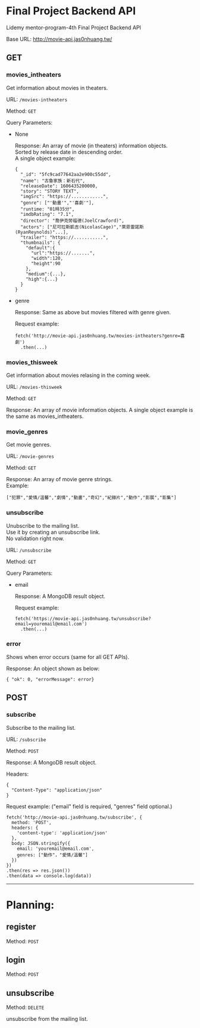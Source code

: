 # Final Project Backend API
Lidemy mentor-program-4th Final Project Backend API

Base URL: http://movie-api.jas0nhuang.tw/

## GET
### movies_intheaters
Get information about movies in theaters.

URL: `/movies-intheaters`

Method: `GET`

Query Parameters:

- None

  Response: An array of movie (in theaters) information objects.  
  Sorted by release date in descending order.  
  A single object example:
  ```
  {
    "_id": "5fc9cad77642aa2e900c55dd",
    "name": "古魯家族：新石代",
    "releaseDate": 1606435200000,
    "story": "STORY TEXT",
    "imgSrc": "https://............",
    "genre": ["'動畫'","'喜劇'"],
    "runtime: "01時35分",
    "imdbRating": "7.1",
    "director": "喬伊克勞福德(JoelCrawford)",
    "actors": ["尼可拉斯凱吉(NicolasCage)","萊恩雷諾斯(RyanReynolds)"...],
    "trailer": "https://...........",
    "thumbnails": {
      "default":{
        "url":"https://.......",
        "width":120,
        "height":90
      },
      "medium":{...},
      "high":{...}
    }
  }
  ```

- genre

  Response: Same as above but movies filtered with genre given.  

  Request example:
  ```
  fetch('http://movie-api.jas0nhuang.tw/movies-intheaters?genre=喜劇')
    .then(...)
  ```

### movies_thisweek
Get information about movies relasing in the coming week.

URL: `/movies-thisweek`

Method: `GET`

Response: An array of movie information objects.
A single object example is the same as movies_intheaters.


### movie_genres
Get movie genres.

URL: `/movie-genres`

Method: `GET`

Response: An array of movie genre strings.  
Example:
```
["犯罪","愛情/溫馨","劇情","動畫","奇幻","紀錄片","動作","影展","影集"]
```


### unsubscribe
Unubscribe to the mailing list.  
Use it by creating an unsubscribe link.  
No validation right now.  

URL: `/unsubscribe`

Method: `GET`

Query Parameters:  

  - email

    Response: A MongoDB result object.

    Request example: 
    ```
    fetch('https://movie-api.jas0nhuang.tw/unsubscribe?email=youremail@email.com')
      .then(...)
    ```

### error
Shows when error occurs (same for all GET APIs).

Response: An object shown as below:
```
{ "ok": 0, "errorMessage": error}
```

## POST
### subscribe
Subscribe to the mailing list.

URL: `/subscribe`

Method: `POST`

Response: A MongoDB result object.

Headers: 
```
{
  "Content-Type": "application/json"
}
```

Request example: 
("email" field is required, "genres" field optional.)
```
fetch('http://movie-api.jas0nhuang.tw/subscribe', {
  method: 'POST',
  headers: {
    'content-type': 'application/json'
  },
  body: JSON.stringify({
    email: 'youremail@email.com',
    genres: ["動作"，"愛情/溫馨"]
  })
})
.then(res => res.json())
.then(data => console.log(data))
```

------------------
# Planning:

## register
Method: `POST`

## login
Method: `POST`

## unsubscribe
Method: `DELETE`

unsubscribe from the mailing list.
